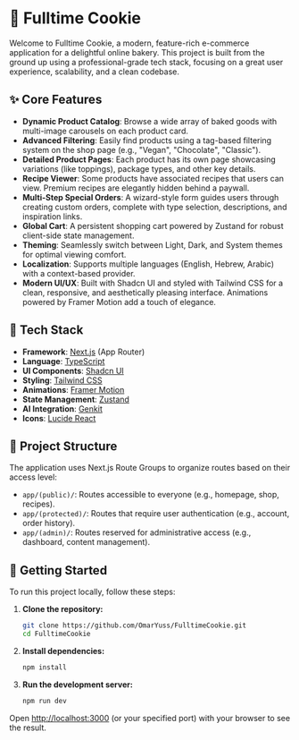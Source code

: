 # 🍪 Fulltime Cookie

Welcome to Fulltime Cookie, a modern, feature-rich e-commerce application for a delightful online bakery. This project is built from the ground up using a professional-grade tech stack, focusing on a great user experience, scalability, and a clean codebase.

## ✨ Core Features

- **Dynamic Product Catalog**: Browse a wide array of baked goods with multi-image carousels on each product card.
- **Advanced Filtering**: Easily find products using a tag-based filtering system on the shop page (e.g., "Vegan", "Chocolate", "Classic").
- **Detailed Product Pages**: Each product has its own page showcasing variations (like toppings), package types, and other key details.
- **Recipe Viewer**: Some products have associated recipes that users can view. Premium recipes are elegantly hidden behind a paywall.
- **Multi-Step Special Orders**: A wizard-style form guides users through creating custom orders, complete with type selection, descriptions, and inspiration links.
- **Global Cart**: A persistent shopping cart powered by Zustand for robust client-side state management.
- **Theming**: Seamlessly switch between Light, Dark, and System themes for optimal viewing comfort.
- **Localization**: Supports multiple languages (English, Hebrew, Arabic) with a context-based provider.
- **Modern UI/UX**: Built with Shadcn UI and styled with Tailwind CSS for a clean, responsive, and aesthetically pleasing interface. Animations powered by Framer Motion add a touch of elegance.

## 🚀 Tech Stack

- **Framework**: [Next.js](https://nextjs.org/) (App Router)
- **Language**: [TypeScript](https://www.typescriptlang.org/)
- **UI Components**: [Shadcn UI](https://ui.shadcn.com/)
- **Styling**: [Tailwind CSS](https://tailwindcss.com/)
- **Animations**: [Framer Motion](https://www.framer.com/motion/)
- **State Management**: [Zustand](https://zustand-demo.pmnd.rs/)
- **AI Integration**: [Genkit](https://firebase.google.com/docs/genkit)
- **Icons**: [Lucide React](https://lucide.dev/)

## 📂 Project Structure

The application uses Next.js Route Groups to organize routes based on their access level:

- `app/(public)/`: Routes accessible to everyone (e.g., homepage, shop, recipes).
- `app/(protected)/`: Routes that require user authentication (e.g., account, order history).
- `app/(admin)/`: Routes reserved for administrative access (e.g., dashboard, content management).

## 🏁 Getting Started

To run this project locally, follow these steps:

1.  **Clone the repository:**
    ```bash
    git clone https://github.com/OmarYuss/FulltimeCookie.git
    cd FulltimeCookie
    ```

2.  **Install dependencies:**
    ```bash
    npm install
    ```

3.  **Run the development server:**
    ```bash
    npm run dev
    ```

Open [http://localhost:3000](http://localhost:3000) (or your specified port) with your browser to see the result.
